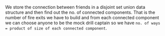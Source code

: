 We store the connection between friends in a disjoint set union data structure and then find out the no. of connected components. That is the number of fire exits we have to build and from each connected component we can choose anyone to be the mock drill captain so we have `no. of ways = product of size of each connected component`.